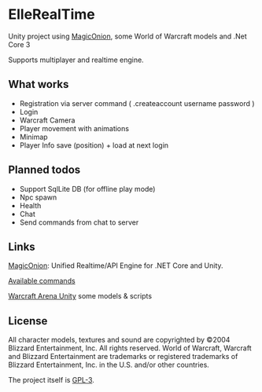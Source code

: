 # ElleRealTime
Unity project using [MagicOnion](https://github.com/Cysharp/MagicOnion/), some World of Warcraft models and .Net Core 3

Supports multiplayer and realtime engine.

## What works
- Registration via server command ( .createaccount username password )
- Login
- Warcraft Camera
- Player movement with animations
- Minimap
- Player Info save (position) + load at next login

## Planned todos
- Support SqlLite DB (for offline play mode)
- Npc spawn
- Health 
- Chat
- Send commands from chat to server

## Links
[MagicOnion](https://github.com/Cysharp/MagicOnion/): Unified Realtime/API Engine for .NET Core and Unity.

[Available commands](https://github.com/LuigiElleBalotta/ElleRealTime/wiki/Commands)


[Warcraft Arena Unity](https://github.com/Reinisch/Warcraft-Arena-Unity/) some models & scripts

## License
All character models, textures and sound are copyrighted by ©2004 Blizzard Entertainment, Inc. All rights reserved. World of Warcraft, Warcraft and Blizzard Entertainment are trademarks or registered trademarks of Blizzard Entertainment, Inc. in the U.S. and/or other countries.

The project itself is [GPL-3](LICENSE).
